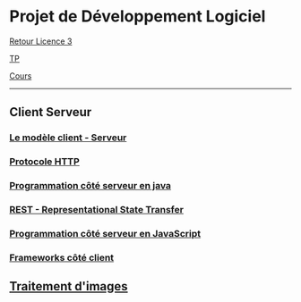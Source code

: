 # Projet de Développement Logiciel


[Retour Licence 3](https://mcheungsen.github.io/cours/ "Licence 3")

[TP](https://lstinfo.emi.u-bordeaux.fr/pdl/)

[Cours](https://lstinfo.emi.u-bordeaux.fr/pdl/cours/)

---

## Client Serveur
### [Le modèle client - Serveur](projet-dev-1.md)

### [Protocole HTTP](projet-dev-2.md)

### [Programmation côté serveur en java](projet-dev-3.md)

### [REST - Representational State Transfer](projet-dev-4.md)

### [Programmation côté serveur en JavaScript](projet-dev-5.md)

### [Frameworks côté client](projet-dev-6.md)

## [Traitement d'images](projet-dev-7.md)